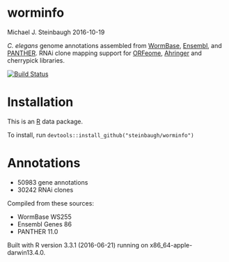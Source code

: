 worminfo
================
Michael J. Steinbaugh
2016-10-19

<!-- README.md is generated from README.Rmd. Please edit that file -->
*C. elegans* genome annotations assembled from [WormBase](http://www.wormbase.org), [Ensembl](http://www.ensembl.org/Caenorhabditis_elegans), and [PANTHER](http://pantherdb.org). RNAi clone mapping support for [ORFeome](http://worfdb.dfci.harvard.edu), [Ahringer](http://www.us.lifesciences.sourcebioscience.com/clone-products/non-mammalian/c-elegans/c-elegans-rnai-library/) and cherrypick libraries.

[![Build Status](https://travis-ci.org/steinbaugh/worminfo.svg?branch=master)](https://travis-ci.org/steinbaugh/worminfo)

Installation
============

This is an [R](https://www.r-project.org) data package.

To install, run `devtools::install_github("steinbaugh/worminfo")`

Annotations
===========

-   50983 gene annotations
-   30242 RNAi clones

Compiled from these sources:

-   WormBase WS255
-   Ensembl Genes 86
-   PANTHER 11.0

Built with R version 3.3.1 (2016-06-21) running on x86\_64-apple-darwin13.4.0.
